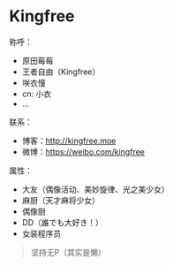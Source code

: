 # Kingfree

称呼：

- 原田莓莓
- 王者自由（Kingfree）
- 咲衣憧
- cn: 小衣
- ...

联系：

- 博客：<http://kingfree.moe>
- 微博：<https://weibo.com/kingfree>

属性：

- 大友（偶像活动、美妙旋律、光之美少女）
- 麻厨（天才麻将少女）
- 偶像厨
- DD（誰でも大好き！）
- 女装程序员


> 坚持无P（其实是懒）


